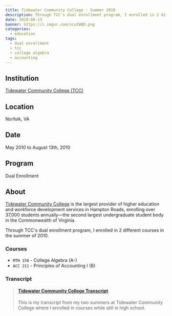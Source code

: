 ```yaml
---
title: Tidewater Community College - Summer 2010
description: Through TCC's dual enrollment program, I enrolled in 2 different courses in the summer of 2010.
date: 2010-08-13
banner: https://i.imgur.com/vcutWQD.png
categories:
  - education
tags:
  - dual enrollment
  - tcc
  - college algebra
  - accounting
---
```


## Institution

[Tidewater Community College (TCC)](https://tcc.edu)

## Location

Norfolk, VA

## Date

May 2010 to August 13th, 2010

## Program

Dual Enrollment

## About

[Tidewater Community College](https://www.tcc.edu/) is the largest provider of higher education and workforce development services in Hampton Roads, enrolling over 37,000 students annually—the second largest undergraduate student body in the Commonwealth of Virginia.

Through TCC's dual enrollment program, I enrolled in 2 different courses in the summer of 2010.

### Courses

- `MTH 158` - College Algebra (A-)
- `ACC 211` - Principles of Accounting I (B)

### Transcript

<blockquote class="embedly-card"><h4><a href="https://www.scribd.com/document/353207049/Tidewater-Community-College-Transcript">Tidewater Community College Transcript</a></h4><p>This is my transcript from my two summers at Tidewater Community College where I enrolled in courses while still in high school.</p></blockquote>
<script async src="//cdn.embedly.com/widgets/platform.js" charset="UTF-8"></script>
